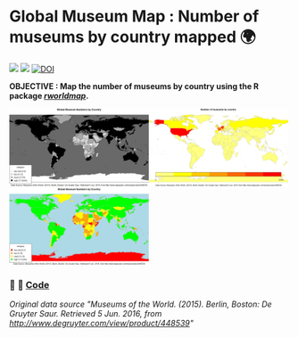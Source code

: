 # Global Museum Map : Number of museums by country mapped :earth_africa:

![](https://img.shields.io/badge/repo-RGlobalMuseumMap-red.svg) ![](https://img.shields.io/badge/code-R-blue.svg) [![DOI](https://zenodo.org/badge/22881/BritishMuseum/RGlobalMuseumMap.svg)](https://zenodo.org/badge/latestdoi/22881/BritishMuseum/RGlobalMuseumMap)

**OBJECTIVE : Map the number of museums by country using the R package [*rworldmap*](https://cran.r-project.org/web/packages/rworldmap/).**

<img src="https://raw.githubusercontent.com/BritishMuseum/RGlobalMuseumMap/master/plots/worldmapblackwhitedarkmuseum.jpeg" width="250"><img src="https://raw.githubusercontent.com/BritishMuseum/RGlobalMuseumMap/master/plots/worldmapyellowmuseums.jpeg" width="250"><img src="https://github.com/BritishMuseum/RGlobalMuseumMap/blob/master/plots/worldmapcoloursmuseum.jpeg" width="250">

###  :wrench:  :gift: [Code](https://github.com/BritishMuseum/RGlobalMuseumMap/blob/master/GlobalMuseumMap.R)

*Original data source "Museums of the World. (2015). Berlin, Boston: De Gruyter Saur. Retrieved 5 Jun. 2016, from http://www.degruyter.com/view/product/448539"*


